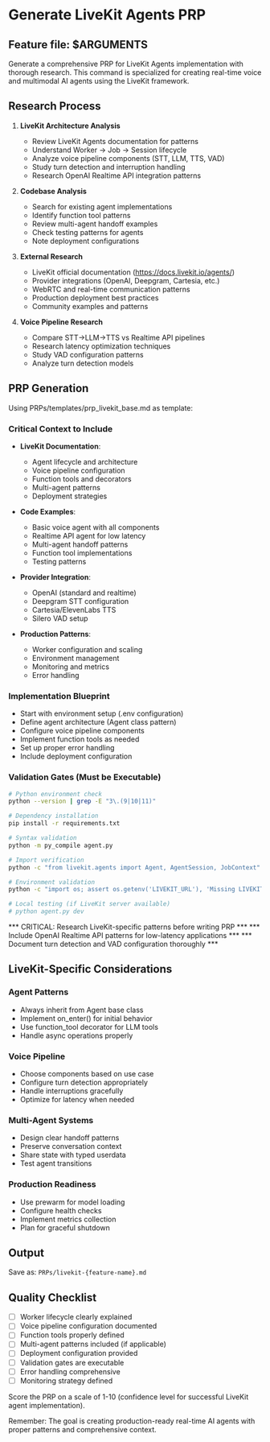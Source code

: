 # Generate LiveKit Agents PRP

## Feature file: $ARGUMENTS

Generate a comprehensive PRP for LiveKit Agents implementation with thorough research. This command is specialized for creating real-time voice and multimodal AI agents using the LiveKit framework.

## Research Process

1. **LiveKit Architecture Analysis**
   - Review LiveKit Agents documentation for patterns
   - Understand Worker → Job → Session lifecycle
   - Analyze voice pipeline components (STT, LLM, TTS, VAD)
   - Study turn detection and interruption handling
   - Research OpenAI Realtime API integration patterns

2. **Codebase Analysis**
   - Search for existing agent implementations
   - Identify function tool patterns
   - Review multi-agent handoff examples
   - Check testing patterns for agents
   - Note deployment configurations

3. **External Research**
   - LiveKit official documentation (https://docs.livekit.io/agents/)
   - Provider integrations (OpenAI, Deepgram, Cartesia, etc.)
   - WebRTC and real-time communication patterns
   - Production deployment best practices
   - Community examples and patterns

4. **Voice Pipeline Research**
   - Compare STT→LLM→TTS vs Realtime API pipelines
   - Research latency optimization techniques
   - Study VAD configuration patterns
   - Analyze turn detection models

## PRP Generation

Using PRPs/templates/prp_livekit_base.md as template:

### Critical Context to Include
- **LiveKit Documentation**: 
  - Agent lifecycle and architecture
  - Voice pipeline configuration
  - Function tools and decorators
  - Multi-agent patterns
  - Deployment strategies

- **Code Examples**:
  - Basic voice agent with all components
  - Realtime API agent for low latency
  - Multi-agent handoff patterns
  - Function tool implementations
  - Testing patterns

- **Provider Integration**:
  - OpenAI (standard and realtime)
  - Deepgram STT configuration
  - Cartesia/ElevenLabs TTS
  - Silero VAD setup

- **Production Patterns**:
  - Worker configuration and scaling
  - Environment management
  - Monitoring and metrics
  - Error handling

### Implementation Blueprint
- Start with environment setup (.env configuration)
- Define agent architecture (Agent class pattern)
- Configure voice pipeline components
- Implement function tools as needed
- Set up proper error handling
- Include deployment configuration

### Validation Gates (Must be Executable)
```bash
# Python environment check
python --version | grep -E "3\.(9|10|11)"

# Dependency installation
pip install -r requirements.txt

# Syntax validation
python -m py_compile agent.py

# Import verification
python -c "from livekit.agents import Agent, AgentSession, JobContext"

# Environment validation
python -c "import os; assert os.getenv('LIVEKIT_URL'), 'Missing LIVEKIT_URL'"

# Local testing (if LiveKit server available)
# python agent.py dev
```

*** CRITICAL: Research LiveKit-specific patterns before writing PRP ***
*** Include OpenAI Realtime API patterns for low-latency applications ***
*** Document turn detection and VAD configuration thoroughly ***

## LiveKit-Specific Considerations

### Agent Patterns
- Always inherit from Agent base class
- Implement on_enter() for initial behavior
- Use function_tool decorator for LLM tools
- Handle async operations properly

### Voice Pipeline
- Choose components based on use case
- Configure turn detection appropriately
- Handle interruptions gracefully
- Optimize for latency when needed

### Multi-Agent Systems
- Design clear handoff patterns
- Preserve conversation context
- Share state with typed userdata
- Test agent transitions

### Production Readiness
- Use prewarm for model loading
- Configure health checks
- Implement metrics collection
- Plan for graceful shutdown

## Output
Save as: `PRPs/livekit-{feature-name}.md`

## Quality Checklist
- [ ] Worker lifecycle clearly explained
- [ ] Voice pipeline configuration documented
- [ ] Function tools properly defined
- [ ] Multi-agent patterns included (if applicable)
- [ ] Deployment configuration provided
- [ ] Validation gates are executable
- [ ] Error handling comprehensive
- [ ] Monitoring strategy defined

Score the PRP on a scale of 1-10 (confidence level for successful LiveKit agent implementation).

Remember: The goal is creating production-ready real-time AI agents with proper patterns and comprehensive context.